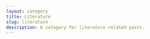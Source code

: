 ```yaml
---
layout: category
title: Literature
slug: literature
description: A category for literature related posts.
---
```

